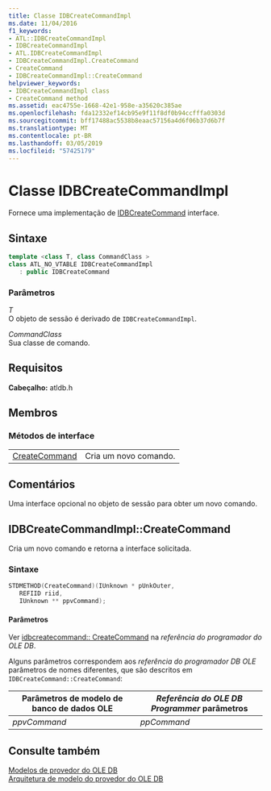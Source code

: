 ```yaml
---
title: Classe IDBCreateCommandImpl
ms.date: 11/04/2016
f1_keywords:
- ATL::IDBCreateCommandImpl
- IDBCreateCommandImpl
- ATL.IDBCreateCommandImpl
- IDBCreateCommandImpl.CreateCommand
- CreateCommand
- IDBCreateCommandImpl::CreateCommand
helpviewer_keywords:
- IDBCreateCommandImpl class
- CreateCommand method
ms.assetid: eac4755e-1668-42e1-958e-a35620c385ae
ms.openlocfilehash: fda12332ef14cb95e9f11f8df0b94ccfffa0303d
ms.sourcegitcommit: bff17488ac5538b8eaac57156a4d6f06b37d6b7f
ms.translationtype: MT
ms.contentlocale: pt-BR
ms.lasthandoff: 03/05/2019
ms.locfileid: "57425179"
---
```

# <a name="idbcreatecommandimpl-class"></a>Classe IDBCreateCommandImpl

Fornece uma implementação de [IDBCreateCommand](/previous-versions/windows/desktop/ms711625(v=vs.85)) interface.

## <a name="syntax"></a>Sintaxe

```cpp
template <class T, class CommandClass >
class ATL_NO_VTABLE IDBCreateCommandImpl
   : public IDBCreateCommand
```

### <a name="parameters"></a>Parâmetros

*T*<br/>
O objeto de sessão é derivado de `IDBCreateCommandImpl`.

*CommandClass*<br/>
Sua classe de comando.

## <a name="requirements"></a>Requisitos

**Cabeçalho:** atldb.h

## <a name="members"></a>Membros

### <a name="interface-methods"></a>Métodos de interface

|||
|-|-|
|[CreateCommand](#createcommand)|Cria um novo comando.|

## <a name="remarks"></a>Comentários

Uma interface opcional no objeto de sessão para obter um novo comando.

## <a name="createcommand"></a> IDBCreateCommandImpl::CreateCommand

Cria um novo comando e retorna a interface solicitada.

### <a name="syntax"></a>Sintaxe

```cpp
STDMETHOD(CreateCommand)(IUnknown * pUnkOuter,
   REFIID riid,
   IUnknown ** ppvCommand);
```

#### <a name="parameters"></a>Parâmetros

Ver [idbcreatecommand:: CreateCommand](/previous-versions/windows/desktop/ms709772(v=vs.85)) na *referência do programador do OLE DB*.

Alguns parâmetros correspondem aos *referência do programador DB OLE* parâmetros de nomes diferentes, que são descritos em `IDBCreateCommand::CreateCommand`:

|Parâmetros de modelo de banco de dados OLE|*Referência do OLE DB Programmer* parâmetros|
|--------------------------------|------------------------------------------------|
|*ppvCommand*|*ppCommand*|

## <a name="see-also"></a>Consulte também

[Modelos de provedor do OLE DB](../../data/oledb/ole-db-provider-templates-cpp.md)<br/>
[Arquitetura de modelo do provedor do OLE DB](../../data/oledb/ole-db-provider-template-architecture.md)